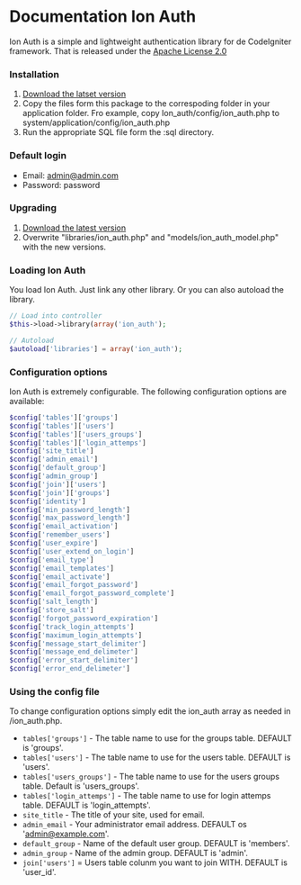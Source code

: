 Documentation Ion Auth
=========================

Ion Auth is a simple and lightweight authentication library for de CodeIgniter framework.
That is released under the [Apache License 2.0](http://www.apache.org/licenses/LICENSE-2.0)

### Installation

1. [Download the latset version](https://www.github.com/benedmunds/CodeIgniter-Ion-Auth/zippball/2)
2. Copy the files form this package to the correspoding folder in your application folder. Fro example, copy Ion_auth/config/ion_auth.php to system/application/config/ion_auth.php
3. Run the appropriate SQL file form the :sql directory.

### Default login

- Email: admin@admin.com
- Password: password

### Upgrading

1. [Download the latest version](https://github.com/benedmunds/Codeigniter-Ion-Auth/zipball/2)
2. Overwrite "libraries/ion_auth.php" and "models/ion_auth_model.php" with the new versions.

### Loading Ion Auth

You load Ion Auth. Just link any other library. Or you can also autoload the library.

```php
// Load into controller
$this->load->library(array('ion_auth');

// Autoload
$autoload['libraries'] = array('ion_auth');
```

### Configuration options

Ion Auth is extremely configurable. The following configuration options are available:

```php
$config['tables']['groups']
$config['tables']['users']
$config['tables']['users_groups']
$config['tables']['login_attemps']
$config['site_title']
$config['admin_email']
$config['default_group']
$config['admin_group']
$config['join']['users']
$config['join']['groups']
$config['identity']
$config['min_password_length']
$config['max_password_length']
$config['email_activation']
$config['remember_users']
$config['user_expire']
$config['user_extend_on_login']
$config['email_type']
$config['email_templates']
$config['email_activate']
$config['email_forgot_password']
$config['email_forgot_password_complete'] 
$config['salt_length']
$config['store_salt']
$config['forgot_password_expiration']
$config['track_login_attempts']
$config['maximum_login_attempts']
$config['message_start_delimiter']
$config['message_end_delimeter']
$config['error_start_delimiter']
$config['error_end_delimeter']
```

### Using the config file

To change configuration options simply edit the ion_auth array as needed in /ion_auth.php.

- `tables['groups']` - The table name to use for the groups table. DEFAULT is 'groups'.
- `tables['users']` - The table name to use for the users table. DEFAULT is 'users'.
- `tables['users_groups']` - The table name to use for the users groups table. Default is 'users_groups'.
- `tables['login_attemps']` - The table name to use for login attemps table. DEFAULT is 'login_attempts'.
- `site_title` - The title of your site, used for email.
- `admin_email` - Your administrator email address. DEFAULT os 'admin@example.com'.
- `default_group` - Name of the default user group. DEFAULT is 'members'.
- `admin_group` - Name of the admin group. DEFAULT is 'admin'.
- `join['users']` = Users table colunm you want to join WITH. DEFAULT is 'user_id'.
